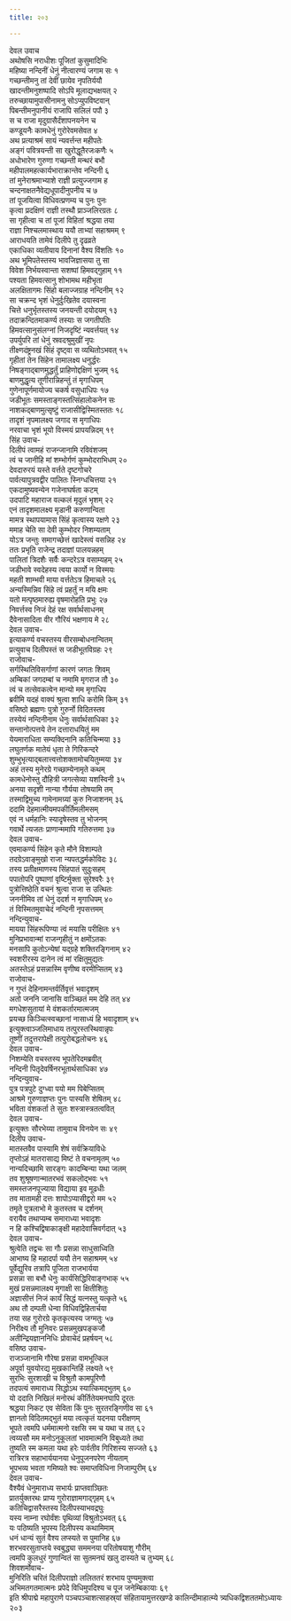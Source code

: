 ```yaml
---
title: २०३

---
```

देवल उवाच  
अथोषसि नराधीशः पूजितां कुसुमादिभिः  
महिष्या नन्दिनीं धेनुं नीत्वारण्यं जगाम सः १  
गच्छन्तीमनु तां देवीं छायेव नृपतिर्ययौ  
खादन्तीमनुशष्पादि सोऽपि मूलाद्यभक्षयत् २  
तरुच्छायामुपासीनामनु सोऽप्युपविष्टवान्  
पिबन्तीमनुपानीयं राजापि सलिलं पपौ ३  
स च राजा मृदुग्रासैर्दंशापनयनेन च  
कण्डूयनैः कामधेनुं गुरोरेवमसेवत ४  
अथ प्रत्याश्रमं सायं न्यवर्त्तन्त महीपतेः  
अङ्गं पवित्रयन्ती सा खुरोद्धूतैरजःकणैः ५  
अधोभारेण गुरुणा गच्छन्ती मन्थरं बभौ  
महीपालमहत्कार्यभाराक्रान्तेव नन्दिनी ६  
तां मुनेराश्रमाभ्याशे राज्ञी प्रत्युज्जगाम ह  
चन्दनाक्षतनैवेद्यधूपादीनुपनीय च ७  
तां पूजयित्वा विधिवत्प्रणम्य च पुनः पुनः  
कृत्वा प्रदक्षिणं राज्ञी तस्थौ प्राञ्जलिरग्रतः ८  
सा गृहीत्वा च तां पूजां विहितां श्रद्धया तया  
राज्ञा निश्चलमास्थाय ययौ ताभ्यां सहाश्रमम् ९  
आराधयति तामेवं दिलीपे तु दृढव्रते  
एकाधिका व्यतीयाय दिनानां वैश्य विंशतिः १०  
अथ भूमिपतेस्तस्य भावजिज्ञासया तु सा  
विवेश निर्भयस्वान्ता सशष्पां हिमवद्गुहाम् ११  
पश्यता हिमवत्सानु शोभामथ महीभृता  
अलक्षितागमः सिंहो बलाज्जग्राह नन्दिनीम् १२  
सा चक्रन्द भृशं धेनुर्दुःखितेव दयास्वना  
चित्ते धनुर्भृतस्तस्य जनयन्ती दयोदयम् १३  
तदाक्रन्दितमाकर्ण्य तस्याः स जगतीपतिः  
हिमवत्सानुसंलग्नां निजदृष्टिं न्यवर्त्तयत् १४  
उपर्युपरि तां धेनुं स्रवदश्रुमुखीं नृपः  
तीक्ष्णदंष्ट्रनखं सिंहं दृष्ट्वा स व्यथितोऽभवत् १५  
गृहीतां तेन सिंहेन तामालक्ष्य धनुर्द्धरः  
निषङ्गाद्बाणमुद्धर्तुं प्राहिणोद्दक्षिणं भुजम् १६  
बाणमुद्धृत्य तूणीरान्निहन्तुं तं मृगाधिपम्  
गुणेनापूर्णमायोज्य चकर्ष वसुधाधिपः १७  
जडीभूतः समस्ताङ्गस्तत्सिंहालोकनेन सः  
नाशकद्बाणमुत्सृष्टुं राजासीद्विस्मितस्ततः १८  
तादृशं नृपमालक्ष्य जगाद स मृगाधिपः  
नरवाचा भृशं भूयो विस्मयं प्रापयन्निदम् १९  
सिंह उवाच-  
दिलीपं त्वामहं राजन्जानामि रविवंशजम्  
त्वं च जानीहि मां शम्भोर्गणं कुम्भोदराभिधम् २०  
देवदारुरयं यस्ते वर्त्तते दृष्टगोचरे  
पार्वत्यापुत्रवद्वीर पालितः स्निग्धचित्तया २१  
एकदामुष्यवन्येन गजेनाघर्षता कटम्  
उदपाटि महाराज वल्कलं मृदुलं भृशम् २२  
एनं तादृशमालक्ष्य मृडानी करुणान्विता  
मामत्र स्थापयामास सिंहं कृत्वास्य रक्षणे २३  
ममाह चेति सा देवी कुम्भोदर निशम्यताम्  
योऽत्र जन्तुः समागच्छेत्तं खादेस्त्वं वसन्निह २४  
ततः प्रभृति राजेन्द्र तदाज्ञां पालयन्नहम्  
पालितां त्रिदशैः सर्वैः कन्दरेऽत्र वसाम्यहम् २५  
जडीभावे स्वदेहस्य त्वया कार्यो न विस्मयः  
महती शाम्भवी माया वर्त्ततेऽत्र हिमाचले २६  
अन्यस्मिन्निव सिंहे त्वं प्रहर्तुं न मयि क्षमः  
यतो मत्पृष्ठमारुह्य वृषमारोहति प्रभुः २७  
निवर्त्तस्व निजं देहं रक्ष सर्वार्थसाधनम्  
दैवेनासादिता वीर गौरियं भक्षणाय मे २८  
देवल उवाच-  
इत्याकर्ण्य वचस्तस्य वीरसम्बोधनान्वितम्  
प्रत्युवाच दिलीपस्तं स जडीभूतविग्रहः २९  
राजोवाच-  
सर्गस्थितिविसर्गाणां कारणं जगतः शिवम्  
अम्बिकां जगदम्बां च नमामि मृगराज तौ ३०  
त्वं च तत्सेवकत्वेन मान्यो मम मृगाधिप  
ब्रवीमि यदहं वाक्यं श्रुत्वा शाधि करोमि किम् ३१  
वसिष्ठो ब्रह्मणः पुत्रो गुरुर्नो विदितस्तव  
तस्येयं नन्दिनीनाम धेनुः सर्वार्थसाधिका ३२  
सन्तानोत्पत्तये तेन दत्ताराधयितुं मम  
येयमाराधिता सम्यक्दिनानि कतिचिन्मया ३३  
लघुतर्णक मातेयं धृता ते गिरिकन्दरे  
शुम्भुभृत्याद्बलात्त्वत्तोशक्तामोचयितुम्मया ३४  
अहं तस्य मुनेरग्रे गच्छाम्येनामृते कथम्  
कामधेनोस्तु दौहित्री जगत्सेव्या यशस्विनी ३५  
अनया सदृशी नान्या गौर्यया तोषयामि तम्  
तस्माद्विमुच्य गामेनामग्र्यां कुरु निजाशनम् ३६  
ददामि देहमात्मीयमपकीर्तिमलीमसम्  
एवं न धर्महानिः स्यादृषेस्तव तु भोजनम्  
गवार्थे त्यजतः प्राणान्ममापि गतिरुत्तमा ३७  
देवल उवाच-  
एवमाकर्ण्य सिंहेन कृते मौने विशाम्पते  
तदग्रेऽवाङ्मुखो राजा न्यपतद्धर्मकोविदः ३८  
तस्य प्रतीक्षमाणस्य सिंहपातं सुदुःसहम्  
पपातोपरि पुष्पाणां वृष्टिर्मुक्ता सुरेश्वरैः ३९  
पुत्रोत्तिष्ठेति वचनं श्रुत्वा राजा स उत्थितः  
जननीमिव तां धेनुं ददर्श न मृगाधिपम् ४०  
तं विस्मितमुवाचेदं नन्दिनी नृपसत्तमम्  
नन्दिन्युवाच-  
मायया सिंहरूपिण्या त्वं मयासि परीक्षितः ४१  
मुनिप्रभावान्मां राजन्गृहीतुं न क्षमोंऽतकः  
मनसापि कुतोऽन्येषां यद्ग्रहे शक्तिरङ्गिनाम् ४२  
स्वशरीरस्य दानेन त्वं मां रक्षितुमुद्यतः  
अतस्तेऽहं प्रसन्नास्मि वृणीष्व वरमीप्सितम् ४३  
राजोवाच-  
न गुप्तं देहिनामन्तर्वर्तिवृत्तं भवादृशम्  
अतो जननि जानासि वाञ्च्छितं मम देहि तत् ४४  
मगधेशसुतायां मे वंशकर्तारमात्मजम्  
प्रयच्छ किञ्चित्स्वच्छानां नासाध्यं हि भवादृशाम् ४५  
इत्युक्त्वाञ्जलिमाधाय तत्पुरस्तस्थिवान्नृपः  
तूष्णीं तदुत्तरापेक्षी तत्पुरोबद्धलोचनः ४६  
देवल उवाच-  
निशम्येति वचस्तस्य भूपतेरिदमब्रवीत्  
नन्दिनी पितृदेवर्षिनरभूतार्थसाधिका ४७  
नन्दिन्युवाच-  
पुत्र पत्रपुटे दुग्ध्वा पयो मम पिबेप्सितम्  
आश्रमे गुरुणाज्ञप्तः पुनः पास्यसि शेषितम् ४८  
भविता वंशकर्ता ते सुतः शस्त्रास्त्रतत्ववित्  
देवल उवाच-  
इत्युक्तः सौरभेय्या तामुवाच विनयेन सः ४९  
दिलीप उवाच-  
मातस्तवैव पास्यामि शेषं सर्वक्रियाविधेः  
तृप्तोऽहं मातरासाद्य मिष्टं ते वचनामृतम् ५०  
नान्यदिच्छामि सारङ्गः कादम्बिन्या यथा जलम्  
तव शुश्रूषणान्मातरभवं सकलोद्भवः ५१  
समस्तजनपूज्याया विद्याया इव मूढधीः  
तव मातामही दत्तः शापोऽप्यासीद्वरो मम ५२  
तमृते पुत्रलाभो मे कुतस्तव च दर्शनम्  
वरायैव तथाप्यम्ब समाराध्या भवादृशः  
न हि कश्चिद्विषाकाङ्क्षी महादेवात्त्रिवर्गदात् ५३  
देवल उवाच-  
श्रुत्वेति तद्वचः सा गौः प्रसन्ना साधुसाध्विति  
आभाष्य हि महादर्पा ययौ तेन सहाश्रमम् ५४  
पूर्वेद्युरिव तत्रापि पूजिता राजभार्यया  
प्रसन्ना सा बभौ धेनुः कार्यसिद्धिरिवाङ्गभाक् ५५  
मुखं प्रसन्नमालक्ष्य मृगाक्षी सा क्षितीशितुः  
अज्ञासीत्तं निजं कार्यं सिद्धं यत्नस्तु यत्कृते ५६  
अथ तौ दम्पती धेन्वा विधिवद्विहितार्चया  
तया सह गुरोरग्रे कृतकृत्यस्य जग्मतुः ५७  
निरीक्ष्य तौ मुनिवरः प्रसन्नमुखपङ्कजौ  
अतीन्द्रियज्ञाननिधिः प्रोवाचेदं प्रहर्षयन् ५८  
वसिष्ठ उवाच-  
राजञ्जानामि गौरेषा प्रसन्ना वामभूत्किल  
अपूर्वा युवयोरद्य मुखकान्तिर्हि लक्ष्यते ५९  
सुरभिः सुरशाखी च विश्रुतौ कामपूरिणौ  
तदपत्यं समाराध्य सिद्धोऽथ स्यात्किमद्भुतम् ६०  
यो ददाति निखिलं मनोरथं कीर्तितेयमनघापि दूरतः  
श्रद्धया निकट एव सेविता किं पुनः सुरतरङ्गिणीव सा ६१  
ज्ञानतो विदितमद्भुतं मया त्वत्कृतं यदनया परीक्षणम्  
भूपते त्वमपि धर्ममात्मनो रक्षसि स्म च यथा च तत् ६२  
त्वय्यसौ मम मनोऽनुकूलतां भावमात्मनि विबुध्यते तथा  
तुष्यति स्म कमला यथा हरेः पार्वतीव गिरिशस्य सज्जते ६३  
रात्रिरत्र सहाभार्ययानया धेनुपूजनपरेण नीयताम्  
भूपभव्य भवता गमिष्यते श्वः समाप्तविधिना निजाम्पुरीम् ६४  
देवल उवाच-  
वैश्यैवं धेनुमाराध्य सभार्यः प्राप्तवाञ्छितः  
प्रातर्युक्तरथः प्राप्य गुरोराज्ञामगाद्गृहम् ६५  
कतिचिद्वासरैस्तस्य दिलीपस्याभवद्रघुः  
यस्य नाम्ना रघोर्वंशः पृथिव्यां विश्रुतोऽभवत् ६६  
यः पठिष्यति भूपस्य दिलीपस्य कथामिमाम्  
धनं धान्यं सुतं वैश्य लप्स्यते स पुमानिह ६७  
शरभवरसुताप्तये स्वबुद्ध्या सममनया परितोषयाशु गौरीम्  
त्वमपि कुलधुरं गुणान्वितं सा सुतमनघं खलु दास्यते च तुभ्यम् ६८  
शिवशर्मोवाच-  
मुनिरिति चरितं दिलीपराज्ञो ललिततरं शरभाय पुण्यमुक्त्वा  
अभिमतगतमात्मनः प्रपेदे विधिमुपदिश्य च पूज जनेम्बिकायाः ६९  
इति श्रीपाद्मे महापुराणे पञ्चपञ्चाशत्साहस्र्यां संहितायामुत्तरखण्डे कालिन्दीमाहात्म्ये त्र्यधिकद्विशततमोऽध्यायः २०३